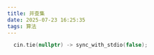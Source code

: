 ```yaml
---
title: 并查集
date: 2025-07-23 16:25:35
tags: 算法
---
```


```cpp
  cin.tie(nullptr) -> sync_with_stdio(false);
```